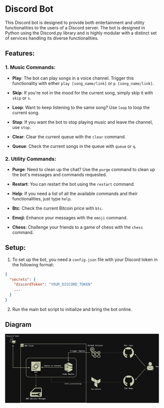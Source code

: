 # Discord Bot

This Discord bot is designed to provide both entertainment and utility functionalities to the users of a Discord server. The bot is designed in Python using the Discord.py library and is highly modular with a distinct set of services handling its diverse functionalities.

## Features:

### 1. **Music Commands:**

- **Play**: The bot can play songs in a voice channel. Trigger this functionality with either `play [song_name/link]` or `p [song_name/link]`.
- **Skip**: If you're not in the mood for the current song, simply skip it with `skip` or `s`.

- **Loop**: Want to keep listening to the same song? Use `loop` to loop the current song.

- **Stop**: If you want the bot to stop playing music and leave the channel, use `stop`.

- **Clear**: Clear the current queue with the `clear` command.

- **Queue**: Check the current songs in the queue with `queue` or `q`.

### 2. **Utility Commands:**

- **Purge**: Need to clean up the chat? Use the `purge` command to clean up the bot's messages and commands requested.

- **Restart**: You can restart the bot using the `restart` command.

- **Help**: If you need a list of all the available commands and their functionalities, just type `help`.

- **Btc**: Check the current Bitcoin price with `btc`.

- **Emoji**: Enhance your messages with the `emoji` command.

- **Chess**: Challenge your friends to a game of chess with the `chess` command.

## Setup:

1. To set up the bot, you need a `config.json` file with your Discord token in the following format:

```json
{
  "secrets": {
    "discordToken": "YOUR_DISCORD_TOKEN"
    ...
  }
}
```

2. Run the main bot script to initialize and bring the bot online.

## Diagram

![DZ-Bot Diagram](https://github.com/QuetzalTiago/dz-bot/blob/main/diagram.png)
